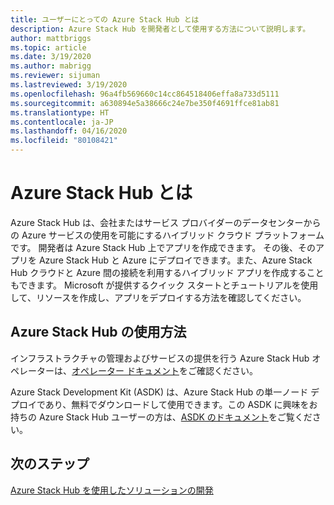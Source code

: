 ```yaml
---
title: ユーザーにとっての Azure Stack Hub とは
description: Azure Stack Hub を開発者として使用する方法について説明します。
author: mattbriggs
ms.topic: article
ms.date: 3/19/2020
ms.author: mabrigg
ms.reviewer: sijuman
ms.lastreviewed: 3/19/2020
ms.openlocfilehash: 96a4fb569660c14cc864518406effa8a733d5111
ms.sourcegitcommit: a630894e5a38666c24e7be350f4691ffce81ab81
ms.translationtype: HT
ms.contentlocale: ja-JP
ms.lasthandoff: 04/16/2020
ms.locfileid: "80108421"
---
```

# <a name="what-is-azure-stack-hub"></a>Azure Stack Hub とは

Azure Stack Hub は、会社またはサービス プロバイダーのデータセンターからの Azure サービスの使用を可能にするハイブリッド クラウド プラットフォームです。 開発者は Azure Stack Hub 上でアプリを作成できます。 その後、そのアプリを Azure Stack Hub と Azure にデプロイできます。また、Azure Stack Hub クラウドと Azure 間の接続を利用するハイブリッド アプリを作成することもできます。 Microsoft が提供するクイック スタートとチュートリアルを使用して、リソースを作成し、アプリをデプロイする方法を確認してください。

## <a name="how-to-use-azure-stack-hub"></a>Azure Stack Hub の使用方法

インフラストラクチャの管理およびサービスの提供を行う Azure Stack Hub オペレーターは、[オペレーター ドキュメント](https://docs.microsoft.com/azure-stack/operator/)をご確認ください。

Azure Stack Development Kit (ASDK) は、Azure Stack Hub の単一ノード デプロイであり、無料でダウンロードして使用できます。この ASDK に興味をお持ちの Azure Stack Hub ユーザーの方は、[ASDK のドキュメント](https://docs.microsoft.com/azure-stack/asdk/)をご覧ください。

## <a name="next-steps"></a>次のステップ

[Azure Stack Hub を使用したソリューションの開発](azure-stack-dev-start.md)